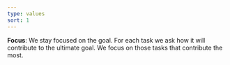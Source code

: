 ```yaml
---
type: values
sort: 1
---
```

**Focus**: We stay focused on the goal. For each task we ask how it will contribute to the ultimate goal. We focus on those tasks that contribute the most.